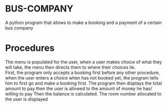 # BUS-COMPANY
A python program that allows to make a booking and a payment of a certain bus company<br />
# Procedures
The menu is populated for the user, when a user makes choice of what they will take, the menu then directs them to where their choices lie.<br />
First, the program only accepts a booking first before any other procedure, when the user enters a choice when has not booked yet, the program tells him to first go and make a booking first.
The program then displays the total amount to pay then the user is allowed to the amount of money he has/ willing to pay
Then the balance is calculated.
The room number allocated to the user is displayed 

